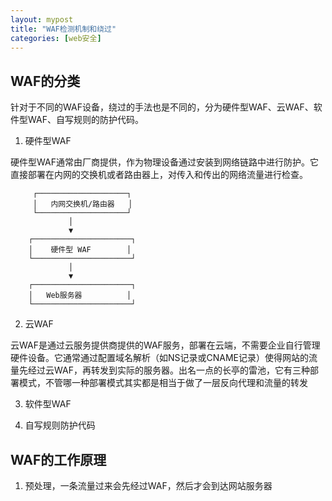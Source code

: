 ```yaml
---
layout: mypost
title: "WAF检测机制和绕过"
categories: [web安全]
---
```


## WAF的分类

针对于不同的WAF设备，绕过的手法也是不同的，分为硬件型WAF、云WAF、软件型WAF、自写规则的防护代码。

1. 硬件型WAF

硬件型WAF通常由厂商提供，作为物理设备通过安装到网络链路中进行防护。它直接部署在内网的交换机或者路由器上，对传入和传出的网络流量进行检查。

```
     ┌────────────────────┐
     │   内网交换机/路由器   │
     └────────────────────┘
             │
             ▼
    ┌──────────────────────┐
    │    硬件型 WAF        │
    └──────────────────────┘
             │
             ▼
    ┌──────────────────────┐
    │   Web服务器          │
    └──────────────────────┘

```

2. 云WAF

云WAF是通过云服务提供商提供的WAF服务，部署在云端，不需要企业自行管理硬件设备。它通常通过配置域名解析（如NS记录或CNAME记录）使得网站的流量先经过云WAF，再转发到实际的服务器。出名一点的长亭的雷池，它有三种部署模式，不管哪一种部署模式其实都是相当于做了一层反向代理和流量的转发

3. 软件型WAF

4. 自写规则防护代码



## WAF的工作原理



1. 预处理，一条流量过来会先经过WAF，然后才会到达网站服务器